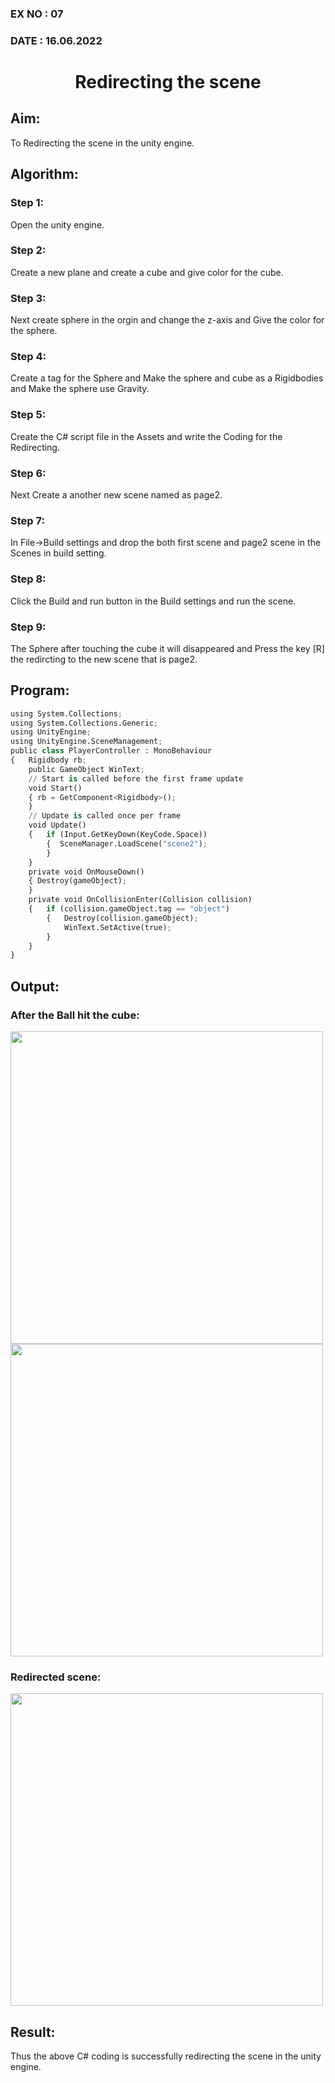 
### EX NO : 07
### DATE  : 16.06.2022
# <p align="center">Redirecting the scene<p/>
## Aim:
To Redirecting the scene in the unity engine.


## Algorithm:
### Step 1:

Open the unity engine.

### Step 2:

Create a new plane and create a cube and give color for the cube.

### Step 3:

Next create sphere in the orgin and change the z-axis and Give the color for the sphere.

### Step 4:

Create a tag for the Sphere and Make the sphere and cube as a Rigidbodies and Make the sphere use Gravity.

### Step 5:

Create the C# script file in the Assets and write the Coding for the Redirecting.

### Step 6:

Next Create a another new scene named as page2.

### Step 7:

In File->Build settings and drop the both first scene and page2 scene in the Scenes in build setting.

### Step 8:

Click the Build and run button in the Build settings and run the scene.

### Step 9:

The Sphere after touching the cube it will disappeared and Press the key [R] the redircting to the new scene that is page2.

## Program:
```python
using System.Collections;
using System.Collections.Generic;
using UnityEngine;
using UnityEngine.SceneManagement;
public class PlayerController : MonoBehaviour
{   Rigidbody rb;
    public GameObject WinText;
    // Start is called before the first frame update
    void Start()
    { rb = GetComponent<Rigidbody>();
    }
    // Update is called once per frame
    void Update()
    {   if (Input.GetKeyDown(KeyCode.Space))
        {  SceneManager.LoadScene("scene2");
        }
    }
    private void OnMouseDown()
    { Destroy(gameObject);
    }
    private void OnCollisionEnter(Collision collision)
    {   if (collision.gameObject.tag == "object")
        {   Destroy(collision.gameObject);
            WinText.SetActive(true);
        }
    }
}
```
## Output:
### After the Ball hit the cube:
<img src="https://user-images.githubusercontent.com/75235022/174820302-92b26481-cc53-42b2-ba5f-157dd33fa4f7.png" width="500">
<img src="https://user-images.githubusercontent.com/75235022/174820425-cfb5837b-ea72-4e3d-b0ad-a4328eed88e2.png" width="500">

### Redirected scene:
<img src="https://user-images.githubusercontent.com/75235022/174820470-0aea5d6b-d9e3-4899-a1c3-33c2095b73a8.png" width="500">

## Result:
Thus the above C# coding is successfully redirecting the scene in the unity engine.
